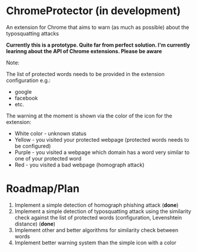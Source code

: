 # ChromeProtector (in development)
An extension for Chrome that aims to warn (as much as possible) about the typosquatting attacks

**Currently this is a prototype. Quite far from perfect solution. I'm currently learinng about the API of Chrome extensions. Please be aware**

Note:

The list of protected words needs to be provided in the extension configuration e.g.:
 -  google
 -  facebook
 -  etc.

The warning at the moment is shown via the color of the icon for the extension:
   - White color - unknown status
   - Yellow - you visited your protected webpage (protected words needs to be configured)
   - Purple - you visited a webpage which domain has a word very similar to one of your protected word
   - Red - you visited a bad webpage (homograph attack)

# Roadmap/Plan

1. Implement a simple detection of homograph phishing attack (**done**)
2. Implement a simple detection of typosquatting attack using the similarity check against the list of protected words (configuration, Levenshtein distance) (**done**)
3. Implement other and better algorithms for similarity check between words
4. Implement better warning system than the simple icon with a color

